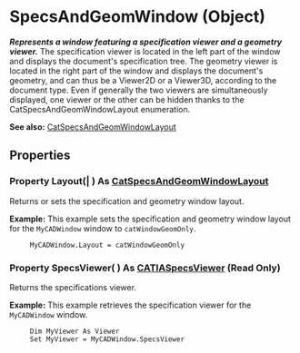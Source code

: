 # SpecsAndGeomWindow (Object)

**_Represents a window featuring a specification viewer and a geometry viewer._**
The specification viewer is located in the left part of the window and displays the document's specification tree. The geometry viewer is located in the right part of the window and displays the document's geometry, and can thus be a Viewer2D or a Viewer3D, according to the document type. Even if generally the two viewers are simultaneously displayed, one viewer or the other can be hidden thanks to the CatSpecsAndGeomWindowLayout enumeration.

**See also:**      [CatSpecsAndGeomWindowLayout](../InfInterfaces/enum_CatSpecsAndGeomWindowLayout_152411.md)

## Properties

### Property **Layout**(| ) As [CatSpecsAndGeomWindowLayout](../InfInterfaces/enum_CatSpecsAndGeomWindowLayout_152411.md)

   Returns or sets the specification and geometry window layout.

**Example:**      This example sets the specification and geometry window layout for the `MyCADWindow` window to `catWindowGeomOnly`.

```VBScript
     MyCADWindow.Layout = catWindowGeomOnly

```

### Property **SpecsViewer**( ) As [CATIASpecsViewer](../InfInterfaces/interface_SpecsViewer_26446.md) (Read Only)

   Returns the specifications viewer.

**Example:**      This example retrieves the specification viewer for the `MyCADWindow` window.

```VBScript
     Dim MyViewer As Viewer
     Set MyViewer = MyCADWindow.SpecsViewer

```